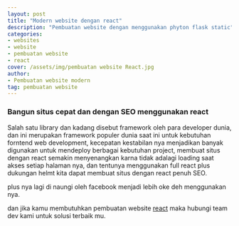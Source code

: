 ```yaml
---
layout: post
title: "Modern website dengan react"
description: "Pembuatan website dengan menggunakan phyton flask static"
categories: 
- websites
- website
- pembuatan website
- react
cover: /assets/img/pembuatan website React.jpg
author:
- Pembuatan website modern
tag: pembuatan website
---
```


### Bangun situs cepat dan dengan SEO menggunakan react


Salah satu library dan kadang disebut framework oleh para developer dunia, dan ini merupakan framework populer dunia saat ini untuk kebutuhan forntend web development, kecepatan kestabilan nya menjadikan banyak digunakan untuk mendeploy berbagai kebutuhan project, membuat situs dengan react semakin menyenangkan karna tidak adalagi loading saat akses setiap halaman nya, dan tentunya menggunakan full react plus dukungan helmt kita dapat membuat situs dengan react penuh SEO. 

plus nya lagi di naungi oleh facebook menjadi lebih oke deh menggunakan nya.

dan jika kamu membutuhkan pembuatan website [react](https://reactjs.org) maka hubungi team dev kami untuk solusi terbaik mu.